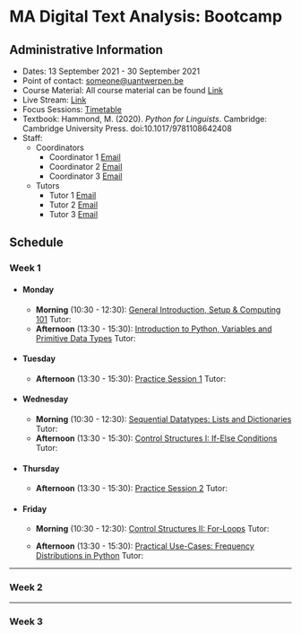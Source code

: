 # MA Digital Text Analysis: Bootcamp 

## Administrative Information
- Dates: 13 September 2021 - 30 September 2021
- Point of contact: [someone@uantwerpen.be](mailto:someone@uantwerpen.be)
- Course Material:  All course material can be found [Link]()
- Live Stream: [Link]()
- Focus Sessions:  [Timetable]()
- Textbook: Hammond, M. (2020). *Python for Linguists*. Cambridge: Cambridge University Press. doi:10.1017/9781108642408
- Staff:
	- Coordinators
		- Coordinator 1 [Email]()
		- Coordinator 2 [Email]()
		- Coordinator 3 [Email]()
	- Tutors
		- Tutor 1 [Email]()
		- Tutor 2 [Email]()
		- Tutor 3 [Email]()

## Schedule
###  Week 1

- #### Monday
	- **Morning** (10:30 - 12:30):		[General Introduction, Setup & Computing 101]()
		Tutor:
	- **Afternoon** (13:30 - 15:30):	[Introduction to Python, Variables and Primitive Data Types]()
		Tutor:
- #### Tuesday
	- **Afternoon** (13:30 - 15:30):	[Practice Session 1]()
		Tutor:
- #### Wednesday
	- **Morning** (10:30 - 12:30):		[Sequential Datatypes: Lists and Dictionaries]()
		Tutor:
	- **Afternoon** (13:30 - 15:30):	[Control Structures I: If-Else Conditions]()
		Tutor:
- #### Thursday
	- **Afternoon** (13:30 - 15:30):	[Practice Session 2]()
		Tutor:
- #### Friday
	- **Morning** (10:30 - 12:30):		[Control Structures II: For-Loops]()
		Tutor:

	- **Afternoon** (13:30 - 15:30):	[Practical Use-Cases: Frequency Distributions in Python]()
		Tutor:
*******************************************
###  Week 2

*******************************************
###  Week 3


